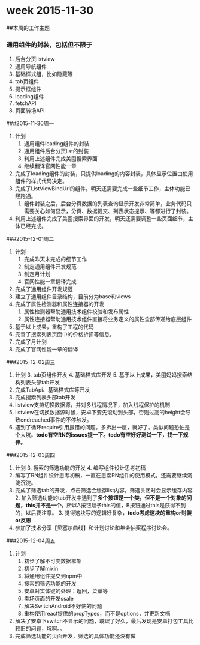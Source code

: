 # week 2015-11-30

##本周的工作主题
### 通用组件的封装，包括但不限于
1. 后台分页listview
2. 通用导航组件
3. 基础样式组，比如隐藏等
4. tab页组件
5. 提示框组件
6. loading组件
7. fetchAPI
8. 页面转场API


###2015-11-30周一
1. 计划
	1. 通用组件loading组件的封装
	2. 通用组件后台分页list的封装
	2. 利用上述组件完成美囤搜索界面
	3. 继续翻译官网性能一章
2. 完成了loading组件的封装，只提供loading的内容封装，具体显示位置由使用组件的样式代码决定。
3. 完成了ListViewBindUrl的组件。明天还需要完成一些细节工作，主体功能已经跑通。
	1. 组件封装之后，后台分页数据的列表查询显示开发非常简单，业务代码只需要关心如何显示，分页、数据提交、列表状态提示、等都进行了封装。
4. 利用上述组件完成了美囤搜索界面的开发，明天还需要调整一些页面细节，主体已经完成。



###2015-12-01周二
1. 计划
	1. 完成昨天未完成的细节工作
	4. 制定通用组件开发规范
	3. 制定月计划
	4. 官网性能一章翻译完成
1. 完成了通用组件开发规范
2. 建立了通用组件目录结构，目前分为base和views
3. 完成了属性检测器和属性连接器的开发
	1. 属性检测器帮助通用技术组件校验和发布属性
	2. 属性连接器帮助通用技术组件直接将业务定义的属性全部传递给底层组件
4. 基于以上成果，重构了工程的代码
5. 完善了搜索列表页面中的价格折扣等信息。
6. 完成了月计划
7. 完成了官网性能一章的翻译

	
	
###2015-12-02周三
1. 计划
	3. tab页组件开发
	4. 基础样式库开发
	5. 基于以上成果，美囤妈妈搜索结构列表头部tab开发
1. 完成TabApi、基础样式库等开发
2. 完成搜索列表头部tab开发
3. listview支持切换数据源，并对多线程情况下，加入线程保护的机制
4. listview在切换数据源时候，安卓下要先滚动到头部，否则过高的height会导致endreached事件的不停触发。
3. 遇到了循环require引用报错的问题。多拆出一层，就好了。类似问题恐怕是个大坑。**todo有空RN的issues提一下。todo有空好好测试一下，找一下规律。**

	
	
	
###2015-12-03周四
1. 计划
	3. 搜索的筛选功能的开发
	4. 编写组件设计思考初稿
1. 编写了RN组件设计思考初稿，一直在思索RN组件的使用模式，还需要继续沉淀沉淀。
2. 完成了筛选tab的开发，点击筛选会缓存list内容，筛选关闭时会显示缓存内容
	2. 加入筛选功能的tab开发中遇到了**多个按钮是一个类，但不是一个对象的问题，this并不是一个**，所以A按钮赋予this的值，B按钮通过this是获得不到的，以后要注意。 
	3. 觉得这块写的逻辑好复杂，**todo考虑这块的重构or封装or反思**
3. 参加了技术分享【贝塞尔曲线】和计划讨论和年会抽奖程序讨论会。




###2015-12-04周五
1. 计划
	1. 初步了解不可变数据框架
	2. 初步了解mixin
	2. 将通用组件提交到npm中
	3. 搜索的筛选功能的开发
	6. 安卓对实体键的处理：返回，菜单等
	7. 卖场页面的开发ssale
	8. 解决SwitchAndroid不好使的问题
	1. 重构使用react提供的propTypes，而不是options，并更新文档
1. 解决了安卓下switch不显示的问题，耽误了好久，最后发现是安卓打包工具比较旧的问题，坑啊。。
2. 完成筛选功能的页面开发，筛选的具体功能还没有做


